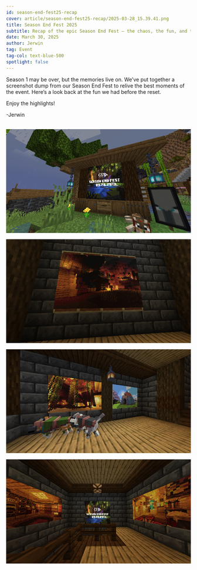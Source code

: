 ```yaml
---
id: season-end-fest25-recap
cover: article/season-end-fest25-recap/2025-03-28_15.39.41.png
title: Season End Fest 2025
subtitle: Recap of the epic Season End Fest — the chaos, the fun, and the unforgettable moments!
date: March 30, 2025
author: Jerwin
tag: Event
tag-col: text-blue-500
spotlight: false
---
```


Season 1 may be over, but the memories live on. We’ve put together a screenshot dump from our Season End Fest to relive the best moments of the event. Here’s a look back at the fun we had before the reset.

Enjoy the highlights!

-Jerwin <br><br>

![image](assets/article/season-end-fest25-recap/2025-03-28_16.08.43.png)

![image](assets/article/season-end-fest25-recap/2025-03-28_16.08.15.png)

![image](assets/article/season-end-fest25-recap/2025-03-28_16.07.56.png)

![image](assets/article/season-end-fest25-recap/2025-03-28_16.08.23.png)
